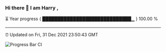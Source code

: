 ### Hi there 👋 I am Harry , 

⏳ Year progress { █████████████████████████████▁ } 100.00 %

---

⏰ Updated on Fri, 31 Dec 2021 23:50:43 GMT

![Progress Bar CI](https://github.com/duykhang68/duykhang68/workflows/Progress%20Bar%20CI/badge.svg)
